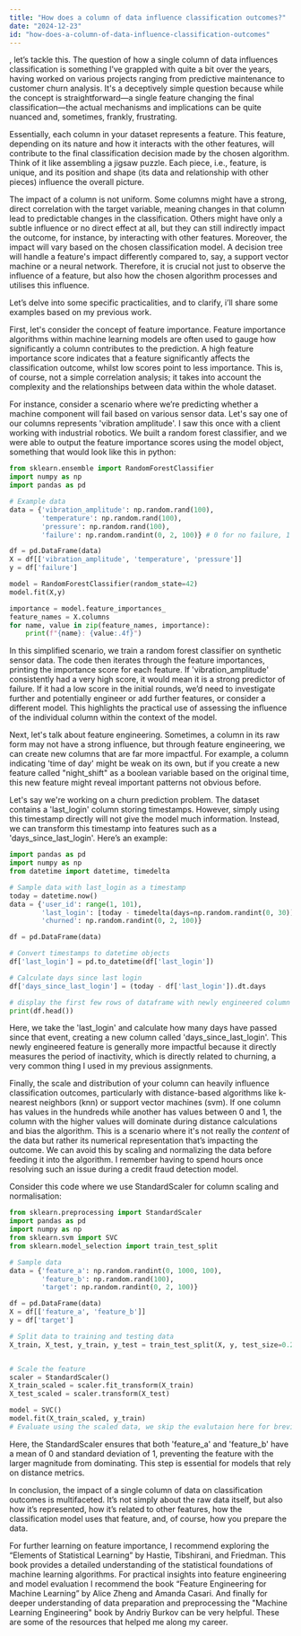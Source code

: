 ```yaml
---
title: "How does a column of data influence classification outcomes?"
date: "2024-12-23"
id: "how-does-a-column-of-data-influence-classification-outcomes"
---
```


, let’s tackle this. The question of how a single column of data influences classification is something I’ve grappled with quite a bit over the years, having worked on various projects ranging from predictive maintenance to customer churn analysis. It's a deceptively simple question because while the concept is straightforward—a single feature changing the final classification—the actual mechanisms and implications can be quite nuanced and, sometimes, frankly, frustrating.

Essentially, each column in your dataset represents a feature. This feature, depending on its nature and how it interacts with the other features, will contribute to the final classification decision made by the chosen algorithm. Think of it like assembling a jigsaw puzzle. Each piece, i.e., feature, is unique, and its position and shape (its data and relationship with other pieces) influence the overall picture.

The impact of a column is not uniform. Some columns might have a strong, direct correlation with the target variable, meaning changes in that column lead to predictable changes in the classification. Others might have only a subtle influence or no direct effect at all, but they can still indirectly impact the outcome, for instance, by interacting with other features. Moreover, the impact will vary based on the chosen classification model. A decision tree will handle a feature's impact differently compared to, say, a support vector machine or a neural network. Therefore, it is crucial not just to observe the influence of a feature, but also how the chosen algorithm processes and utilises this influence.

Let’s delve into some specific practicalities, and to clarify, i’ll share some examples based on my previous work.

First, let's consider the concept of feature importance. Feature importance algorithms within machine learning models are often used to gauge how significantly a column contributes to the prediction. A high feature importance score indicates that a feature significantly affects the classification outcome, whilst low scores point to less importance. This is, of course, not a simple correlation analysis; it takes into account the complexity and the relationships between data within the whole dataset.

For instance, consider a scenario where we’re predicting whether a machine component will fail based on various sensor data. Let's say one of our columns represents 'vibration amplitude'. I saw this once with a client working with industrial robotics. We built a random forest classifier, and we were able to output the feature importance scores using the model object, something that would look like this in python:

```python
from sklearn.ensemble import RandomForestClassifier
import numpy as np
import pandas as pd

# Example data
data = {'vibration_amplitude': np.random.rand(100),
        'temperature': np.random.rand(100),
        'pressure': np.random.rand(100),
        'failure': np.random.randint(0, 2, 100)} # 0 for no failure, 1 for failure

df = pd.DataFrame(data)
X = df[['vibration_amplitude', 'temperature', 'pressure']]
y = df['failure']

model = RandomForestClassifier(random_state=42)
model.fit(X,y)

importance = model.feature_importances_
feature_names = X.columns
for name, value in zip(feature_names, importance):
    print(f"{name}: {value:.4f}")

```

In this simplified scenario, we train a random forest classifier on synthetic sensor data. The code then iterates through the feature importances, printing the importance score for each feature. If 'vibration_amplitude' consistently had a very high score, it would mean it is a strong predictor of failure. If it had a low score in the initial rounds, we’d need to investigate further and potentially engineer or add further features, or consider a different model. This highlights the practical use of assessing the influence of the individual column within the context of the model.

Next, let's talk about feature engineering. Sometimes, a column in its raw form may not have a strong influence, but through feature engineering, we can create new columns that are far more impactful. For example, a column indicating 'time of day' might be weak on its own, but if you create a new feature called "night_shift" as a boolean variable based on the original time, this new feature might reveal important patterns not obvious before.

Let's say we're working on a churn prediction problem. The dataset contains a 'last_login' column storing timestamps. However, simply using this timestamp directly will not give the model much information. Instead, we can transform this timestamp into features such as a 'days_since_last_login'. Here’s an example:

```python
import pandas as pd
import numpy as np
from datetime import datetime, timedelta

# Sample data with last_login as a timestamp
today = datetime.now()
data = {'user_id': range(1, 101),
        'last_login': [today - timedelta(days=np.random.randint(0, 30)) for _ in range(100)],
        'churned': np.random.randint(0, 2, 100)}

df = pd.DataFrame(data)

# Convert timestamps to datetime objects
df['last_login'] = pd.to_datetime(df['last_login'])

# Calculate days since last login
df['days_since_last_login'] = (today - df['last_login']).dt.days

# display the first few rows of dataframe with newly engineered column
print(df.head())
```
Here, we take the 'last_login' and calculate how many days have passed since that event, creating a new column called 'days_since_last_login'. This newly engineered feature is generally more impactful because it directly measures the period of inactivity, which is directly related to churning, a very common thing I used in my previous assignments.

Finally, the scale and distribution of your column can heavily influence classification outcomes, particularly with distance-based algorithms like k-nearest neighbors (knn) or support vector machines (svm). If one column has values in the hundreds while another has values between 0 and 1, the column with the higher values will dominate during distance calculations and bias the algorithm. This is a scenario where it's not really the *content* of the data but rather its numerical representation that’s impacting the outcome. We can avoid this by scaling and normalizing the data before feeding it into the algorithm. I remember having to spend hours once resolving such an issue during a credit fraud detection model.

Consider this code where we use StandardScaler for column scaling and normalisation:

```python
from sklearn.preprocessing import StandardScaler
import pandas as pd
import numpy as np
from sklearn.svm import SVC
from sklearn.model_selection import train_test_split

# Sample data
data = {'feature_a': np.random.randint(0, 1000, 100),
        'feature_b': np.random.rand(100),
        'target': np.random.randint(0, 2, 100)}

df = pd.DataFrame(data)
X = df[['feature_a', 'feature_b']]
y = df['target']

# Split data to training and testing data
X_train, X_test, y_train, y_test = train_test_split(X, y, test_size=0.2, random_state = 42)


# Scale the feature
scaler = StandardScaler()
X_train_scaled = scaler.fit_transform(X_train)
X_test_scaled = scaler.transform(X_test)

model = SVC()
model.fit(X_train_scaled, y_train)
# Evaluate using the scaled data, we skip the evalutaion here for brevity.
```
Here, the StandardScaler ensures that both 'feature_a' and 'feature_b' have a mean of 0 and standard deviation of 1, preventing the feature with the larger magnitude from dominating. This step is essential for models that rely on distance metrics.

In conclusion, the impact of a single column of data on classification outcomes is multifaceted. It’s not simply about the raw data itself, but also how it’s represented, how it’s related to other features, how the classification model uses that feature, and, of course, how you prepare the data.

For further learning on feature importance, I recommend exploring the “Elements of Statistical Learning” by Hastie, Tibshirani, and Friedman. This book provides a detailed understanding of the statistical foundations of machine learning algorithms. For practical insights into feature engineering and model evaluation I recommend the book “Feature Engineering for Machine Learning” by Alice Zheng and Amanda Casari. And finally for deeper understanding of data preparation and preprocessing the "Machine Learning Engineering" book by Andriy Burkov can be very helpful. These are some of the resources that helped me along my career.
